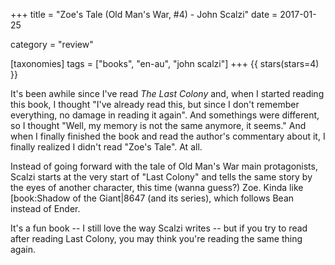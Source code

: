 +++
title = "Zoe's Tale (Old Man's War, #4) - John Scalzi"
date = 2017-01-25

category = "review"

[taxonomies]
tags = ["books", "en-au", "john scalzi"]
+++
{{ stars(stars=4) }}

It's been awhile since I've read _The Last Colony_ and, when I started reading this book, I thought "I've already read this, but since I don't remember everything, no damage in reading it again". And somethings were different, so I thought "Well, my memory is not the same anymore, it seems." And when I finally finished the book and read the author's commentary about it, I finally realized I didn't read "Zoe's Tale". At all.

Instead of going forward with the tale of Old Man's War main protagonists, Scalzi starts at the very start of "Last Colony" and tells the same story by the eyes of another character, this time (wanna guess?) Zoe. Kinda like [book:Shadow of the Giant|8647 (and its series), which follows Bean instead of Ender.

It's a fun book -- I still love the way Scalzi writes -- but if you try to read after reading Last Colony, you may think you're reading the same thing again.